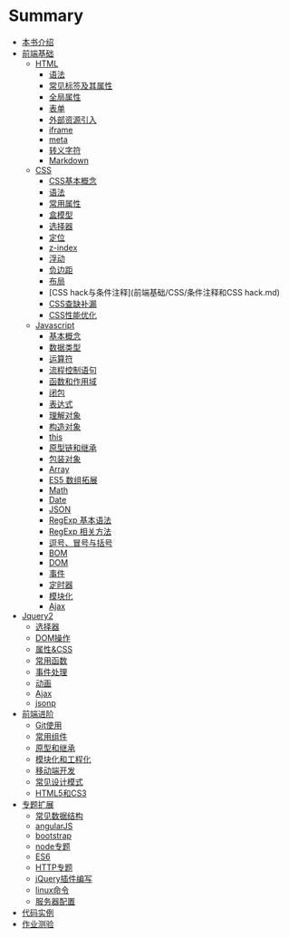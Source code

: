 # Summary

* [本书介绍](README.md)
* [前端基础](前端基础/README.md)
	* [HTML](前端基础/HTML/README.md)
		* [语法](前端基础/HTML/语法.md)
		* [常见标签及其属性](前端基础/HTML/标签及属性.md)
		* [全局属性](前端基础/HTML/全局属性.md)
		* [表单](前端基础/HTML/表单.md)
		* [外部资源引入](前端基础/HTML/外部资源.md)
		* [iframe](前端基础/HTML/iframe.md)
		* [meta](前端基础/HTML/meta.md)
		* [转义字符](http://tool.oschina.net/commons?type=2)
		* [Markdown](http://wowubuntu.com/markdown/)
	* [CSS](前端基础/CSS/README.md)
		* [CSS基本概念](前端基础/CSS/css.md)
		* [语法](前端基础/CSS/语法.md)
		* [常用属性](前端基础/CSS/常用属性.md)
		* [盒模型](前端基础/CSS/盒模型.md)
		* [选择器](前端基础/CSS/CSS选择器.md)
		* [定位](前端基础/CSS/定位.md)
		* [z-index](http://www.cnblogs.com/dolphinX/p/3262469.html)
		* [浮动](前端基础/CSS/浮动.md)
		* [负边距](前端基础/CSS/负边距.md)
		* [布局](前端基础/CSS/布局.md)
		* [CSS hack与条件注释](前端基础/CSS/条件注释和CSS hack.md)
		* [CSS查缺补漏](前端基础/CSS/css查缺补漏.md)
		* [CSS性能优化](前端基础/CSS/CSS性能优化.md)
	* [Javascript](前端基础/Javascript/README.md)
		* [基本概念](前端基础/Javascript/基础概念.md)
		* [数据类型](前端基础/Javascript/数据类型.md)
		* [运算符](前端基础/Javascript/运算符.md)
		* [流程控制语句](前端基础/Javascript/语句.md)
		* [函数和作用域](前端基础/Javascript/函数和作用域.md)
		* [闭包](前端基础/Javascript/闭包.md)
		* [表达式](前端基础/Javascript/表达式.md)
		* [理解对象](前端基础/Javascript/理解对象.md)
		* [构造对象](前端基础/Javascript/构造对象.md)
		* [this](前端基础/Javascript/this.md)
		* [原型链和继承](前端基础/Javascript/原型链和继承.md)
		* [包装对象](前端基础/Javascript/包装对象.md)
		* [Array](前端基础/Javascript/数组.md)
		* [ES5 数组拓展](前端基础/Javascript/es5array.md)
		* [Math](前端基础/Javascript/math.md)
		* [Date](前端基础/Javascript/date.md)
		* [JSON](前端基础/Javascript/json.md)
		* [RegExp 基本语法](前端基础/Javascript/正则基本语法.md)
		* [RegExp 相关方法](前端基础/Javascript/正则相关方法.md)
		* [逗号、冒号与括号](前端基础/Javascript/逗号、冒号与括号.md)
		* [BOM](前端基础/Javascript/bom.md)
		* [DOM](前端基础/Javascript/dom.md)
		* [事件](前端基础/Javascript/event.md)
		* [定时器](前端基础/Javascript/定时器.md)
		* [模块化](前端基础/Javascript/模块化.md)
		* [Ajax](前端基础/Javascript/ajax.md)
* [Jquery2](前端基础/Jquery/README.md)
	* [选择器](前端基础/Jquery/获取元素.md)
	* [DOM操作](前端基础/Jquery/DOM操作.md)
	* [属性&CSS](前端基础/Jquery/属性&CSS.md)
	* [常用函数](前端基础/Jquery/核心方法.md)
	* [事件处理](前端基础/Jquery/事件.md)
	* [动画](前端基础/Jquery/动画.md)
	* [Ajax](前端基础/Jquery/ajax.md)
	* [jsonp](前端基础/Jquery/jsonp.md)
* [前端进阶](前端进阶/README.md)
	* [Git使用]()
	* [常用组件]()
	* [原型和继承]()
	* [模块化和工程化]()
	* [移动端开发]()
	* [常见设计模式]()
	* [HTML5和CS3]()
* [专题扩展](知识扩展/README.md)
	* [常见数据结构]()
	* [angularJS]()
	* [bootstrap]()
	* [node专题]()
	* [ES6]()
	* [HTTP专题]()
	* [jQuery插件编写]()
	* [linux命令]()
	* [服务器配置]()
* [代码实例](代码实例/README.md)
* [作业测验](作业测验/README.md)


